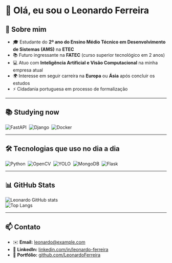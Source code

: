 # 👋 Olá, eu sou o Leonardo Ferreira  

## 🚀 Sobre mim  
- 🎓 Estudante do **2º ano do Ensino Médio Técnico em Desenvolvimento de Sistemas (AMS)** na **ETEC**  
- 📚 Futuro ingressante na **FATEC** (curso superior tecnológico em 2 anos)  
- 💻 Atuo com **Inteligência Artificial e Visão Computacional** na minha empresa atual  
- 🌍 Interesse em seguir carreira na **Europa** ou **Ásia** após concluir os estudos  
- ⚡ Cidadania portuguesa em processo de formalização  

---

## 📚 Studying now  
![FastAPI](https://img.shields.io/badge/-FastAPI-0D1117?style=for-the-badge&logo=fastapi&logoColor=009688&labelColor=0D1117)&nbsp;
![Django](https://img.shields.io/badge/-Django-0D1117?style=for-the-badge&logo=django&logoColor=green&labelColor=0D1117)&nbsp;
![Docker](https://img.shields.io/badge/-Docker-0D1117?style=for-the-badge&logo=docker&logoColor=blue&labelColor=0D1117)&nbsp;

---

## 🛠️ Tecnologias que uso no dia a dia  
![Python](https://img.shields.io/badge/-Python-0D1117?style=for-the-badge&logo=python&logoColor=3776AB&labelColor=0D1117)&nbsp;
![OpenCV](https://img.shields.io/badge/-OpenCV-0D1117?style=for-the-badge&logo=opencv&logoColor=white&labelColor=0D1117)&nbsp;
![YOLO](https://img.shields.io/badge/-YOLO-0D1117?style=for-the-badge&logo=detective&logoColor=yellow&labelColor=0D1117)&nbsp;
![MongoDB](https://img.shields.io/badge/-MongoDB-0D1117?style=for-the-badge&logo=mongodb&logoColor=47A248&labelColor=0D1117)&nbsp;
![Flask](https://img.shields.io/badge/-Flask-0D1117?style=for-the-badge&logo=flask&logoColor=white&labelColor=0D1117)&nbsp;

---

## 📊 GitHub Stats  
![Leonardo GitHub stats](https://github-readme-stats.vercel.app/api?username=LeonardoFerreira&show_icons=true&theme=radical)&nbsp;  
![Top Langs](https://github-readme-stats.vercel.app/api/top-langs/?username=LeonardoFerreira&layout=compact&theme=radical)

---

## 📫 Contato  
- ✉️ **Email:** leonardo@example.com  
- 💼 **LinkedIn:** [linkedin.com/in/leonardo-ferreira](https://linkedin.com/in/leonardo-ferreira)  
- 📂 **Portfólio:** [github.com/LeonardoFerreira](https://github.com/LeonardoFerreira)  

